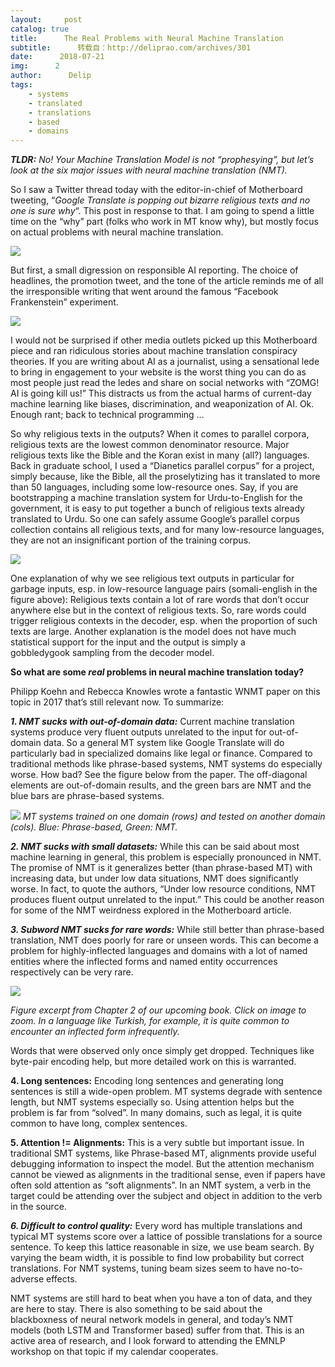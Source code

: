 ```yaml
---
layout:     post
catalog: true
title:      The Real Problems with Neural Machine Translation
subtitle:      转载自：http://deliprao.com/archives/301
date:      2018-07-21
img:      2
author:      Delip
tags:
    - systems
    - translated
    - translations
    - based
    - domains
---
```


***TLDR:** No! Your Machine Translation Model is not “prophesying”, but let’s look at the six major issues with neural machine translation (NMT).*

So I saw a Twitter thread today with the editor-in-chief of Motherboard tweeting, “*Google Translate is popping out bizarre religious texts and no one is sure why*“. This post in response to that. I am going to spend a little time on the “why” part (folks who work in MT know why), but mostly focus on actual problems with neural machine translation.

![](https://i1.wp.com/deliprao.com/wp-content/uploads/2018/07/nmt-1.png?resize=604%2C424)


But first, a small digression on responsible AI reporting. The choice of headlines, the promotion tweet, and the tone of the article reminds me of all the irresponsible writing that went around the famous “Facebook Frankenstein” experiment.

![](https://i1.wp.com/deliprao.com/wp-content/uploads/2018/07/nmt-2.png?resize=662%2C296)


I would not be surprised if other media outlets picked up this Motherboard piece and ran ridiculous stories about machine translation conspiracy theories. If you are writing about AI as a journalist, using a sensational lede to bring in engagement to your website is the worst thing you can do as most people just read the ledes and share on social networks with “ZOMG! AI is going kill us!” This distracts us from the actual harms of current-day machine learning like biases, discrimination, and weaponization of AI. Ok. Enough rant; back to technical programming …

So why religious texts in the outputs? When it comes to parallel corpora, religious texts are the lowest common denominator resource. Major religious texts like the Bible and the Koran exist in many (all?) languages. Back in graduate school, I used a “Dianetics parallel corpus” for a project, simply because, like the Bible, all the proselytizing has it translated to more than 50 languages, including some low-resource ones. Say, if you are bootstrapping a machine translation system for Urdu-to-English for the government, it is easy to put together a bunch of religious texts already translated to Urdu. So one can safely assume Google’s parallel corpus collection contains all religious texts, and for many low-resource languages, they are not an insignificant portion of the training corpus.

![](https://i2.wp.com/deliprao.com/wp-content/uploads/2018/07/nmt-3.png?resize=1024%2C356)


One explanation of why we see religious text outputs in particular for garbage inputs, esp. in low-resource language pairs (somali-english in the figure above): Religious texts contain a lot of rare words that don’t occur anywhere else but in the context of religious texts. So, rare words could trigger religious contexts in the decoder, esp. when the proportion of such texts are large. Another explanation is the model does not have much statistical support for the input and the output is simply a gobbledygook sampling from the decoder model.

**So what are some *real* problems in neural machine translation today?**

Philipp Koehn and Rebecca Knowles wrote a fantastic WNMT paper on this topic in 2017 that’s still relevant now. To summarize:

***1. NMT sucks with out-of-domain data:*** Current machine translation systems produce very fluent outputs unrelated to the input for out-of-domain data. So a general MT system like Google Translate will do particularly bad in specialized domains like legal or finance. Compared to traditional methods like phrase-based systems, NMT systems do especially worse. How bad? See the figure below from the paper. The off-diagonal elements are out-of-domain results, and the green bars are NMT and the blue bars are phrase-based systems.

![](https://i2.wp.com/deliprao.com/wp-content/uploads/2018/07/nmt-ood.png?resize=628%2C365)
*MT systems trained on one domain (rows) and tested on another domain (cols). Blue: Phrase-based, Green: NMT.*

***2. NMT sucks with small datasets:*** While this can be said about most machine learning in general, this problem is especially pronounced in NMT. The promise of NMT is it generalizes better (than phrase-based MT) with increasing data, but under low data situations, NMT does significantly worse. In fact, to quote the authors, “Under low resource conditions, NMT produces fluent output unrelated to the input.” This could be another reason for some of the NMT weirdness explored in the Motherboard article.

***3. Subword NMT sucks for rare words:*** While still better than phrase-based translation, NMT does poorly for rare or unseen words. This can become a problem for highly-inflected languages and domains with a lot of named entities where the inflected forms and named entity occurrences respectively can be very rare.

![](https://i2.wp.com/deliprao.com/wp-content/uploads/2018/07/turkish-ch2.png?resize=1024%2C596)


*Figure excerpt from Chapter 2 of our upcoming book. Click on image to zoom. In a language like Turkish, for example, it is quite common to encounter an inflected form infrequently.*

Words that were observed only once simply get dropped. Techniques like byte-pair encoding help, but more detailed work on this is warranted.

**4. Long sentences:** Encoding long sentences and generating long sentences is still a wide-open problem. MT systems degrade with sentence length, but NMT systems especially so. Using attention helps but the problem is far from “solved”. In many domains, such as legal, it is quite common to have long, complex sentences.

**5. Attention != Alignments:** This is a very subtle but important issue. In traditional SMT systems, like Phrase-based MT, alignments provide useful debugging information to inspect the model. But the attention mechanism cannot be viewed as alignments in the traditional sense, even if papers have often sold attention as “soft alignments”. In an NMT system, a verb in the target could be attending over the subject and object in addition to the verb in the source.

***6. Difficult to control quality:*** Every word has multiple translations and typical MT systems score over a lattice of possible translations for a source sentence. To keep this lattice reasonable in size, we use beam search. By varying the beam width, it is possible to find low probability but correct translations. For NMT systems, tuning beam sizes seem to have no-to-adverse effects.

NMT systems are still hard to beat when you have a ton of data, and they are here to stay. There is also something to be said about the blackboxness of neural network models in general, and today’s NMT models (both LSTM and Transformer based) suffer from that. This is an active area of research, and I look forward to attending the EMNLP workshop on that topic if my calendar cooperates.
